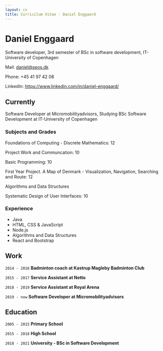 ```yaml
---
layout: cv
title: Curricilum Vitae - Daniel Enggaard
---
```

# Daniel Enggaard


Software developer, 3rd semester of BSc in software development, IT-University of Copenhagen

Mail: daniel@seos.dk

Phone: +45 41 97 42 08

LinkedIn: https://www.linkedin.com/in/daniel-enggaard/


## Currently

Software Developer at Micromobilityadvisors, Studying BSc Software Development at IT-University of Copenhagen


### Subjects and Grades

Foundations of Computing - Discrete Mathematics: 12

Project Work and Communcation: 10

Basic Programming: 10

First Year Project. A Map of Denmark - Visualization, Navigation, Searching and Route: 12

Algorithms and Data Structures

Systematic Design of User Interfaces: 10


### Experience

- Java
- HTML, CSS & JavaScript
- Node.js
- Algorithms and Data Structures
- React and Bootstrap


## Work

`2014 - 2016`
__Badminton coach at Kastrup Magleby Badminton Club__

`2015 - 2017`
__Service Assistant at Netto__

`2018 - 2019`
__Service Assistant at Royal Arena__

`2019 - now`
__Software Developer at Micromobilityadvisors__


## Education

`2005 - 2015`
__Primary School__

`2015 - 2018`
__High School__

`2018 - 2021`
__University - BSc in Software Development__

